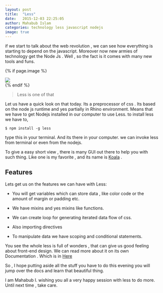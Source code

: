 ```yaml
---
layout: post
title:  "Less"
date:   2015-12-03 22:25:05
author: Mahabub Islam
categories: technology less javascript nodejs
image: true
---
```


if we start to talk about the web revolution , we can see how everything is starting to depend on the javascript. Moreover now new armies of technology get the Node Js . Well , so the fact is it comes with many new tools and funs.



{% if page.image %}
 <div class="post-img">
 <img class="img-responsive img-post" src="{{site.baseurl}}/img/less.jpg "/>
 </div>
{% endif %}

<blockquote>
	Less is one of that 
</blockquote>

Let us have a quick look on that today. Its a preprocessor of css . Its based on the node js runtime and yes partially in Rhino environment. Means that we have to get Nodejs installed in our computer to use Less.
to install less we have to, 

	$ npm install -g less

type this in your terminal. And its there in your computer. we can invoke less from terminal or even from the nodejs.

To give a easy short view , there is many GUI out there to help you with such thing. Like one is my favorite , and its name is [Koala](http://koala-app.com/) . 

## Features
Lets get us on the features we can have with Less:

* You will get variables which can store data , like color code or the amount of margin or padding etc.

* We have mixins and yes mixins like functions.

* We can create loop for generating iterated data flow of css.

* Also importing directives

* To manipulate data we have scoping and conditional statements.

You see the whole less is full of wonders , that can give us good feeling about front-end design. We can read more about it on its own Documentation . Which is in [Here](http://lesscss.org/features/#features-overview-feature)

So , I hope putting aside all the stuff you have to do this evening you will jump over the docs and learn that beautiful thing.

I am Mahabub I. wishing you all a very happy session with less to do more. Until next time , take care.



